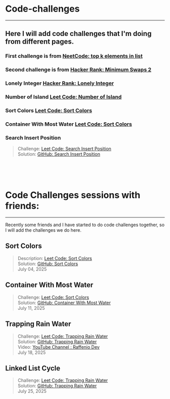 # Code-challenges

---
## Here I will add code challenges that I'm doing from different pages.


### First challenge is from [NeetCode: top k elements in list](https://neetcode.io/problems/top-k-elements-in-list)

### Second challenge is from [Hacker Rank: Minimum Swaps 2]( https://www.hackerrank.com/challenges/minimum-swaps-2 )

### Lonely Integer [Hacker Rank: Lonely Integer](https://www.hackerrank.com/challenges/one-week-preparation-kit-lonely-integer/problem)

### Number of Island [Leet Code: Number of Island](https://leetcode.com/problems/number-of-islands)

### Sort Colors [Leet Code: Sort Colors](https://leetcode.com/problems/sort-colors/)


### Container With Most Water [Leet Code: Sort Colors](https://leetcode.com/problems/container-with-most-water/)

### Search Insert Position
> Challenge: [Leet Code: Search Insert Position](https://leetcode.com/problems/search-insert-position) <br>
> Solution:   [GitHub: Search Insert Position](https://github.com/Mintakastar/code-challenges/blob/main/src/com/raffenio/leetcode/com/problems/search/insert/position/SearchInsertPositionSolution.java) <br>


<br><br><br>


# Code Challenges sessions with friends:

---
Recently some friends and I have started to do code challenges together, so I will add the challenges we do here.

##  Sort Colors
> Description: [Leet Code: Sort Colors](https://leetcode.com/problems/sort-colors/) <br>
> Solution:  [GitHub: Sort Colors](https://github.com/Mintakastar/code-challenges/blob/main/src/com/raffenio/leetcode/com/problems/sort/colors/Solution.java)<br>
> July 04, 2025

## Container With Most Water
> Challenge: [Leet Code: Sort Colors](https://leetcode.com/problems/container-with-most-water/) <br>
> Solution:  [GitHub: Container With Most Water](https://github.com/Mintakastar/code-challenges/blob/main/src/com/raffenio/leetcode/com/problems/container/with/most/water/ContainerWithMostWaterSolution.java)<br>
> July 11, 2025

## Trapping Rain Water
> Challenge: [Leet Code: Trapping Rain Water](https://leetcode.com/problems/trapping-rain-water/) <br>
> Solution:   [GitHub: Trapping Rain Water](https://github.com/Mintakastar/code-challenges/blob/main/src/com/raffenio/leetcode/com/problems/trapping/rain/water/TrappingRainWaterSolution.java) <br>
> Video:   [YouTube Channel : Raffenio Dev](https://youtu.be/_t2QZQ2C5hk) <br>
> July 18, 2025

## Linked List Cycle
> Challenge: [Leet Code: Trapping Rain Water](https://leetcode.com/problems/linked-list-cycle) <br>
> Solution:   [GitHub: Trapping Rain Water](https://github.com/Mintakastar/code-challenges/blob/main/src/com/raffenio/leetcode/com/problems/linked/list/cycle/LinkedListCycleSolution.java) <br>
> July 25, 2025


<br><br><br><br><br><br><br><br>
